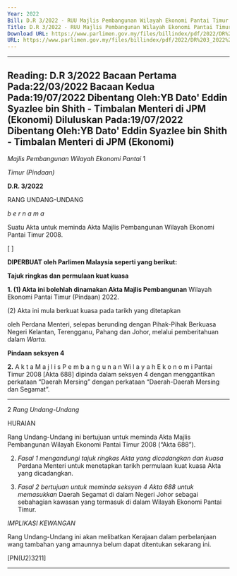 ```yaml
---
Year: 2022
Bill: D.R 3/2022 - RUU Majlis Pembangunan Wilayah Ekonomi Pantai Timur (Pindaan) 2022 (Lulus)
Title: D.R 3/2022 - RUU Majlis Pembangunan Wilayah Ekonomi Pantai Timur (Pindaan) 2022 (Lulus)
Download URL: https://www.parlimen.gov.my/files/billindex/pdf/2022/DR%203_2022%20-%20BM.pdf
URL: https://www.parlimen.gov.my/files/billindex/pdf/2022/DR%203_2022%20-%20BM.pdf
---
```

---
Reading:
D.R 3/2022
Bacaan Pertama Pada:22/03/2022
Bacaan Kedua Pada:19/07/2022
Dibentang Oleh:YB Dato' Eddin Syazlee bin Shith - Timbalan Menteri di JPM (Ekonomi)
Diluluskan Pada:19/07/2022
Dibentang Oleh:YB Dato' Eddin Syazlee bin Shith - Timbalan Menteri di JPM (Ekonomi)
---

_Majlis Pembangunan Wilayah Ekonomi Pantai_ 1

_Timur (Pindaan)_

**D.R. 3/2022**

RANG UNDANG-UNDANG

_b e r n a m a_

Suatu Akta untuk meminda Akta Majlis Pembangunan Wilayah
Ekonomi Pantai Timur 2008.

[ ]

**DIPERBUAT oleh Parlimen Malaysia seperti yang berikut:**

**Tajuk ringkas dan permulaan kuat kuasa**

**1. (1) Akta ini bolehlah dinamakan Akta Majlis Pembangunan**
Wilayah Ekonomi Pantai Timur (Pindaan) 2022.

(2) Akta ini mula berkuat kuasa pada tarikh yang ditetapkan

oleh Perdana Menteri, selepas berunding dengan Pihak-Pihak
Berkuasa Negeri Kelantan, Terengganu, Pahang dan Johor, melalui
pemberitahuan dalam _Warta._

**Pindaan seksyen 4**

**2.** A k t a M a j l i s P e m b a n g u n a n Wi l a y a h E k o n o m i
Pantai Timur 2008 [Akta 688] dipinda dalam seksyen 4 dengan
menggantikan perkataan “Daerah Mersing” dengan perkataan
“Daerah-Daerah Mersing dan Segamat”.


-----

2 _Rang Undang-Undang_

HURAIAN

Rang Undang-Undang ini bertujuan untuk meminda Akta Majlis Pembangunan
Wilayah Ekonomi Pantai Timur 2008 (“Akta 688”).

2. _Fasal 1 mengandungi tajuk ringkas Akta yang dicadangkan dan kuasa_
Perdana Menteri untuk menetapkan tarikh permulaan kuat kuasa Akta yang
dicadangkan.

3. _Fasal 2 bertujuan untuk meminda seksyen 4 Akta 688 untuk memasukkan_
Daerah Segamat di dalam Negeri Johor sebagai sebahagian kawasan yang
termasuk di dalam Wilayah Ekonomi Pantai Timur.

_IMPLIKASI KEWANGAN_

Rang Undang-Undang ini akan melibatkan Kerajaan dalam perbelanjaan wang
tambahan yang amaunnya belum dapat ditentukan sekarang ini.

[PN(U2)3211]


-----

